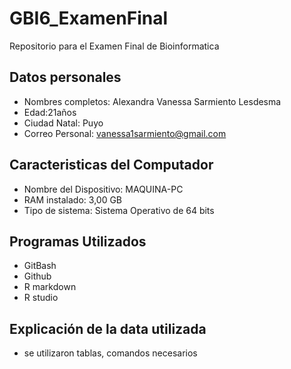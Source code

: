 # GBI6_ExamenFinal
Repositorio para el Examen Final de Bioinformatica
## Datos personales 
- Nombres completos: Alexandra Vanessa Sarmiento Lesdesma
- Edad:21años
- Ciudad Natal: Puyo
- Correo Personal: vanessa1sarmiento@gmail.com
## Caracteristicas del Computador
- Nombre del Dispositivo: MAQUINA-PC
- RAM instalado: 3,00 GB
- Tipo de sistema: Sistema Operativo de 64 bits
## Programas Utilizados
- GitBash
- Github
- R markdown
- R studio
## Explicación de la data utilizada
- se utilizaron tablas, comandos necesarios 
